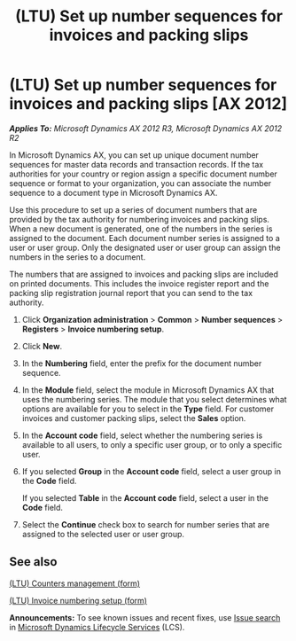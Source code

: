 ﻿---
title: (LTU) Set up number sequences for invoices and packing slips
TOCTitle: (LTU) Set up number sequences for invoices and packing slips
ms:assetid: 58b2d7d1-b370-4daf-aa78-cccbe0a2c616
ms:mtpsurl: https://technet.microsoft.com/en-us/library/Dn133078(v=AX.60)
ms:contentKeyID: 53348353
ms.date: 04/18/2014
mtps_version: v=AX.60
f1_keywords:
- Set up
- (LTU)
- invoices and packing slips
---

# (LTU) Set up number sequences for invoices and packing slips [AX 2012]


_**Applies To:** Microsoft Dynamics AX 2012 R3, Microsoft Dynamics AX 2012 R2_

In Microsoft Dynamics AX, you can set up unique document number sequences for master data records and transaction records. If the tax authorities for your country or region assign a specific document number sequence or format to your organization, you can associate the number sequence to a document type in Microsoft Dynamics AX.

Use this procedure to set up a series of document numbers that are provided by the tax authority for numbering invoices and packing slips. When a new document is generated, one of the numbers in the series is assigned to the document. Each document number series is assigned to a user or user group. Only the designated user or user group can assign the numbers in the series to a document.

The numbers that are assigned to invoices and packing slips are included on printed documents. This includes the invoice register report and the packing slip registration journal report that you can send to the tax authority.

1.  Click **Organization administration** \> **Common** \> **Number sequences** \> **Registers** \> **Invoice numbering setup**.

2.  Click **New**.

3.  In the **Numbering** field, enter the prefix for the document number sequence.

4.  In the **Module** field, select the module in Microsoft Dynamics AX that uses the numbering series. The module that you select determines what options are available for you to select in the **Type** field. For customer invoices and customer packing slips, select the **Sales** option.

5.  In the **Account code** field, select whether the numbering series is available to all users, to only a specific user group, or to only a specific user.

6.  If you selected **Group** in the **Account code** field, select a user group in the **Code** field.
    
    If you selected **Table** in the **Account code** field, select a user in the **Code** field.

7.  Select the **Continue** check box to search for number series that are assigned to the selected user or user group.

## See also

[(LTU) Counters management (form)](https://technet.microsoft.com/en-us/library/jj911249\(v=ax.60\))

[(LTU) Invoice numbering setup (form)](https://technet.microsoft.com/en-us/library/jj911060\(v=ax.60\))

  
**Announcements:** To see known issues and recent fixes, use [Issue search](http://go.microsoft.com/fwlink/?linkid=389258) in [Microsoft Dynamics Lifecycle Services](http://go.microsoft.com/fwlink/?linkid=306505) (LCS).

